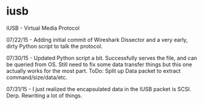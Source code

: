 # iusb
IUSB - Virtual Media Protocol

07/22/15 - Adding initial commit of Wireshark Dissector and a very early, dirty Python script to talk the protocol.

07/30/15 - Updated Python script a bit. Successfully serves the file, and can be queried from OS. Still need to fix some data transfer things but this one actually works for the most part. ToDo: Split up Data packet to extract command/size/data/etc.

07/31/15 - I just realized the encapsulated data in the IUSB packet is SCSI. Derp. Rewriting a lot of things.
